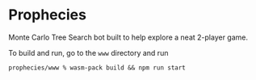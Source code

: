 # Prophecies

Monte Carlo Tree Search bot built to help explore a neat 2-player game.

To build and run, go to the `www` directory and run

    prophecies/www % wasm-pack build && npm run start
